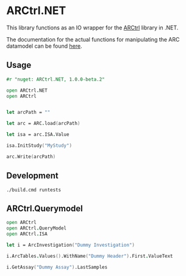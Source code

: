 ﻿# ARCtrl.NET

This library functions as an IO wrapper for the [ARCtrl](https://github.com/nfdi4plants/ARCtrl) library in .NET. 

The documentation for the actual functions for manipulating the ARC datamodel can be found [here](https://github.com/nfdi4plants/ARCtrl/tree/main/docs/scripts_fsharp).

## Usage

```fsharp
#r "nuget: ARCtrl.NET, 1.0.0-beta.2"

open ARCtrl.NET
open ARCtrl


let arcPath = ""

let arc = ARC.load(arcPath)

let isa = arc.ISA.Value

isa.InitStudy("MyStudy")

arc.Write(arcPath)
```

## Development

`./build.cmd runtests`

## ARCtrl.Querymodel

```fsharp
open ARCtrl
open ARCtrl.QueryModel
open ARCtrl.ISA

let i = ArcInvestigation("Dummy Investigation")

i.ArcTables.Values().WithName("Dummy Header").First.ValueText

i.GetAssay("Dummy Assay").LastSamples
```